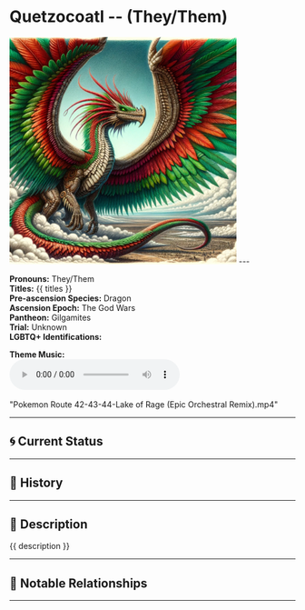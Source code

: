 # Quetzocoatl  --  (They/Them)

<!-- Optional  -->
<img src="Quetzocoatl.jpg" alt="Quetzocoatl" style="width:400px;"/>
---

**Pronouns:** They/Them  
**Titles:** {{ titles }}  
**Pre-ascension Species:** Dragon  
**Ascension Epoch:** The God Wars  
**Pantheon:** Gilgamites  
**Trial:** Unknown  
**LGBTQ+ Identifications:**   


**Theme Music:**  
<audio controls>
  <source src="Quetzocoatl | Pokemon Route 42-43-44-Lake of Rage (Epic Orchestral Remix).mp4" type="audio/mpeg">
  Your browser does not support the audio element.
</audio>

"Pokemon Route 42-43-44-Lake of Rage (Epic Orchestral Remix).mp4"

---

## 🌀 Current Status


---

## 📜 History


---

## 🧠 Description
{{ description }}

---

## 🧩 Notable Relationships

---
